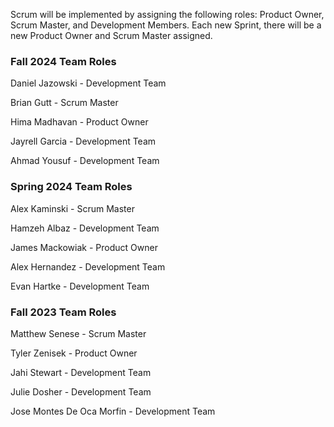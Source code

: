 Scrum will be implemented by assigning the following roles: Product Owner, Scrum Master, and Development Members. Each new Sprint, there will be a new Product Owner and Scrum Master assigned. 

### Fall 2024 Team Roles

Daniel Jazowski - Development Team

Brian Gutt - Scrum Master

Hima Madhavan - Product Owner

Jayrell Garcia - Development Team

Ahmad Yousuf - Development Team

### Spring 2024 Team Roles

Alex Kaminski - Scrum Master

Hamzeh Albaz - Development Team

James Mackowiak - Product Owner

Alex Hernandez - Development Team

Evan Hartke - Development Team

### Fall 2023 Team Roles

Matthew Senese - Scrum Master

Tyler Zenisek - Product Owner

Jahi Stewart - Development Team

Julie Dosher - Development Team

Jose Montes De Oca Morfin - Development Team
